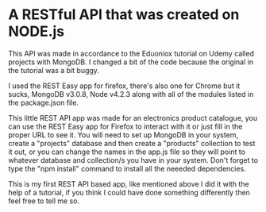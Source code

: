 # A RESTful API that was created on NODE.js

This API was made in accordance to the Eduoniox tutorial on Udemy called projects with MongoDB.
I changed a bit of the code because the original in the tutorial was a bit buggy.

I used the REST Easy app for firefox, there's also one for Chrome but it sucks, MongoDB v3.0.8, Node v4.2.3 along with all of the modules listed in the package.json file.

This little REST API app was made for an electronics product catalogue, you can use the REST Easy app for Firefox to interact with it or just fill in the proper URL to see it.
You will need to set up MongoDB in your system, create a "projects" database and then create a "products" collection to test it out, or you can change the names in the app.js file so they will point to whatever database and collection/s you have in your system.
Don't forget to type the "npm install" command to install all the neeeded dependencies.

This is my first REST API based app, like mentioned above I did it with the help of a tutorial, if you think I could have done something differently then feel free to tell me so.
